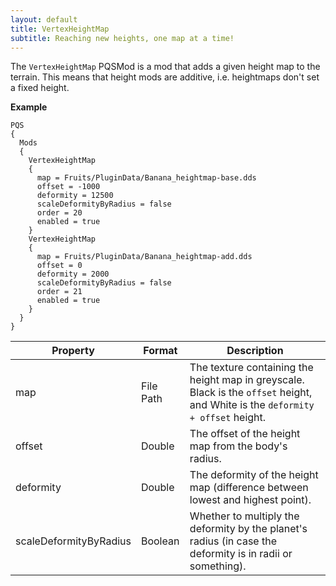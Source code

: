 ```yaml
---
layout: default
title: VertexHeightMap
subtitle: Reaching new heights, one map at a time!
---
```


The `VertexHeightMap` PQSMod is a mod that adds a given height map to the terrain. This means that height mods are additive, i.e. heightmaps don't set a fixed height.

**Example**
```
PQS
{
  Mods
  {
    VertexHeightMap
    {
      map = Fruits/PluginData/Banana_heightmap-base.dds
      offset = -1000
      deformity = 12500
      scaleDeformityByRadius = false
      order = 20
      enabled = true
    }
    VertexHeightMap
    {
      map = Fruits/PluginData/Banana_heightmap-add.dds
      offset = 0
      deformity = 2000
      scaleDeformityByRadius = false
      order = 21
      enabled = true
    }
  }
}
```

|Property|Format|Description|
|--------|------|-----------|
|map|File Path|The texture containing the height map in greyscale. Black is the `offset` height, and White is the `deformity + offset` height.|
|offset|Double|The offset of the height map from the body's radius.|
|deformity|Double|The deformity of the height map (difference between lowest and highest point).|
|scaleDeformityByRadius|Boolean|Whether to multiply the deformity by the planet's radius (in case the deformity is in radii or something).|
